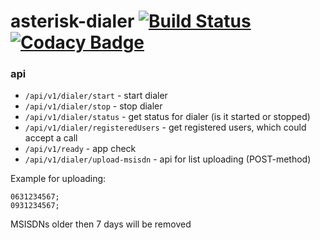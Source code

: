 # asterisk-dialer [![Build Status](https://travis-ci.org/incu6us/asterisk-dialer.svg?branch=master)](https://travis-ci.org/incu6us/asterisk-dialer) [![Codacy Badge](https://api.codacy.com/project/badge/Grade/d1e83421924045a6a6bdaba87588a881)](https://www.codacy.com/app/incu6us/asterisk-dialer?utm_source=github.com&amp;utm_medium=referral&amp;utm_content=incu6us/asterisk-dialer&amp;utm_campaign=Badge_Grade)

### api

 * `/api/v1/dialer/start` - start dialer 
 * `/api/v1/dialer/stop` - stop dialer
 * `/api/v1/dialer/status` - get status for dialer (is it started or stopped)
 * `/api/v1/dialer/registeredUsers` - get registered users, which could accept a call
 * `/api/v1/ready` - app check
 * `/api/v1/dialer/upload-msisdn` - api for list uploading (POST-method) 

Example for uploading:
```
0631234567;
0931234567;
```

MSISDNs older then 7 days will be removed